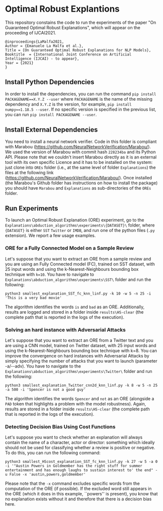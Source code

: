 # Optimal Robust Explantions
This repository constains the code to run the experiments of the paper "On Guaranteed Optimal Robust Explanations", which will appear on the proceeding of IJCAI2021.
```
@inproceedings{LaMalfa2021,
Author = {Emanuele La Malfa et al.},
Title = {On Guaranteed Optimal Robust Explanations for NLP Models},
Booktitle  = {International Joint Conference on Artificial Intelligence (IJCAI) - to appear},
Year = {2021}
}
```

## Install Python Dependencies
In order to install the dependencies, you can run the command `pip install PACKAGENAME==X.Y.Z --user` where `PACKAGENAME` is the name of the missing dependency and `X.Y.Z` is the version, for example, `pip install numpy==1.18.5 --user`. If no specific version is specified in the previous list, you can run `pip install PACKAGENAME --user`.

## Install External Dependencies
You need to install a neural network verifier. Code in this folder is compliant with Marabou (https://github.com/NeuralNetworkVerification/Marabou/). We used the version of Marabou with commit hash `228234ba` and its Python API. Please note that we couldn't insert Marabou directly as it is an external tool with its own specific Licence and it has to be installed on the system: just clone into `OREs` folder (i.e., at the same level of folder `Explanations`) the files at the following link (https://github.com/NeuralNetworkVerification/Marabou/). Once installed (the Marabou's Github folder has instructions on how to install the package) you should have `Marabou` and `Explanations` as sub-directories of the `OREs` folder.

## Run Experiments
To launch an Optimal Robust Explanation (ORE) experiment, go to the `Explanations\abduction_algorithms\experiments\{DATASET}\` folder, where `{DATASET}` is either `SST` `Twitter` or `IMDB`, and run one of the python files (`.py` extension). We report a few usage examples.

### ORE for a Fully Connected Model on a Sample Review
Let's suppose that you want to extract an ORE from a sample review and you are using an Fully Connected model (FC), trained on SST dataset, with 25 input words and using the k-Nearest-Neighbours bounding box technique with `k=10`. 
You have to navigate to `Explanations\abduction_algorithms\experiments\SST\` folder and run the following:

```
python3 smallest_explanation_SST_fc_knn_linf.py -k 10 -w 5 -n 25 -i 'This is a very bad movie'
```

The algorithm identifies the words `is` and `bad` as an ORE. Additionally, results are logged and stored in a folder inside `results\HS-clear` (the complete path that is reported in the logs of the execution).

### Solving an hard instance with Adversarial Attacks
Let's suppose that you want to extract an ORE from a Twitter text and you are using a CNN model, trained on Twitter dataset, with 25 input words and using the k-Nearest-Neighbours bounding box technique with k=8. You can improve the convergence on hard instances with Adversarial Attacks by simply specifying the number of attacks that you want to launch (parameter -a/--adv). 
You have to navigate to the `Explanations\abduction_algorithms\experiments\Twitter\` folder and run the following:

```
python3 smallest_explanation_Twitter_cnn2d_knn_linf.py -k 8 -w 5 -n 25 -a 500 -i 'Spencer is not a good guy'
```

The algorithm identifies the words `Spencer` and `not` as an ORE (alongside a `PAD` token that highlights a problem with the model robustness). Again, results are stored in a folder inside `results\HS-clear` (the complete path that is reported in the logs of the execution).

### Detecting Decision Bias Using Cost Functions
Let's suppose you want to check whether an explanation will always contain the name of a character, actor or director: something which ideally should not be used for classifying whether a review is positive or negative. To do this, you can run the following command:

```
python3 smallest_HScost_explanation_SST_fc_knn_linf.py -k 27 -w 5 -a 0 -i '"Austin Powers in Goldmember has the right stuff for summer entertainment and has enough laughs to sustain interest to' the end" -u False -x 'austin,powers,goldmember'
```

Please note that the `-x` command excludes specific words from the computation of the ORE (if possible). If the excluded word still appears in the ORE (which it does in this example, ``powers'' is present), you know that no explanation exists without it and therefore that there is a decision bias here.

